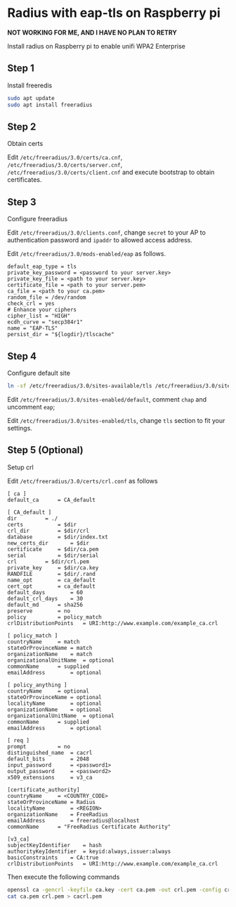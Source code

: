 # Radius with eap-tls on Raspberry pi

**NOT WORKING FOR ME, AND I HAVE NO PLAN TO RETRY**

Install radius on Raspberry pi to enable unifi WPA2 Enterprise

## Step 1

Install freeredis

```bash
sudo apt update
sudo apt install freeradius
```
## Step 2

Obtain certs

Edit `/etc/freeradius/3.0/certs/ca.cnf`, `/etc/freeradius/3.0/certs/server.cnf`, `/etc/freeradius/3.0/certs/client.cnf` and execute bootstrap to obtain certificates.

## Step 3

Configure freeradius

Edit `/etc/freeradius/3.0/clients.conf`, change `secret` to your AP to authentication password and `ipaddr` to allowed access address.

Edit `/etc/freeradius/3.0/mods-enabled/eap` as follows.

```
default_eap_type = tls
private_key_password = <password to your server.key>
private_key_file = <path to your server.key>
certificate_file = <path to your server.pem>
ca_file = <path to your ca.pem>
random_file = /dev/random
check_crl = yes
# Enhance your ciphers
cipher_list = "HIGH"
ecdh_curve = "secp384r1"
name = "EAP-TLS"
persist_dir = "${logdir}/tlscache"
```

## Step 4

Configure default site

```bash
ln -sf /etc/freeradius/3.0/sites-available/tls /etc/freeradius/3.0/sites-enabled/tls
```

Edit `/etc/freeradius/3.0/sites-enabled/default`, comment `chap` and uncomment `eap`;

Edit `/etc/freeradius/3.0/sites-enabled/tls`, change `tls` section to fit your settings.

## Step 5 (Optional)

Setup crl

Edit `/etc/freeradius/3.0/certs/crl.conf` as follows

```
[ ca ]
default_ca		= CA_default

[ CA_default ]
dir			= ./
certs			= $dir
crl_dir			= $dir/crl
database		= $dir/index.txt
new_certs_dir		= $dir
certificate		= $dir/ca.pem
serial			= $dir/serial
crl			= $dir/crl.pem
private_key		= $dir/ca.key
RANDFILE		= $dir/.rand
name_opt		= ca_default
cert_opt		= ca_default
default_days		= 60
default_crl_days	= 30
default_md		= sha256
preserve		= no
policy			= policy_match
crlDistributionPoints	= URI:http://www.example.com/example_ca.crl

[ policy_match ]
countryName		= match
stateOrProvinceName	= match
organizationName	= match
organizationalUnitName	= optional
commonName		= supplied
emailAddress		= optional

[ policy_anything ]
countryName		= optional
stateOrProvinceName	= optional
localityName		= optional
organizationName	= optional
organizationalUnitName	= optional
commonName		= supplied
emailAddress		= optional

[ req ]
prompt			= no
distinguished_name	= cacrl
default_bits		= 2048
input_password		= <password1>
output_password		= <password2>
x509_extensions		= v3_ca

[certificate_authority]
countryName		= <COUNTRY_CODE>
stateOrProvinceName	= Radius
localityName		= <REGION>
organizationName	= FreeRadius
emailAddress		= freeradius@localhost 
commonName		= "FreeRadius Certificate Authority"

[v3_ca]
subjectKeyIdentifier	= hash
authorityKeyIdentifier	= keyid:always,issuer:always
basicConstraints	= CA:true
crlDistributionPoints	= URI:http://www.example.com/example_ca.crl
```

Then execute the following commands

```bash
openssl ca -gencrl -keyfile ca.key -cert ca.pem -out crl.pem -config crl.cnf
cat ca.pem crl.pem > cacrl.pem
```